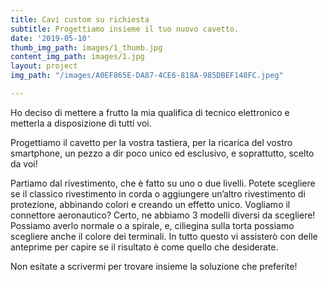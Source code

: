 ```yaml
---
title: Cavi custom su richiesta
subtitle: Progettiamo insieme il tuo nuovo cavetto.
date: '2019-05-10'
thumb_img_path: images/1_thumb.jpg
content_img_path: images/1.jpg
layout: project
img_path: "/images/A0EF865E-DA87-4CE6-818A-985DBEF148FC.jpeg"

---
```

Ho deciso di mettere a frutto la mia qualifica di tecnico elettronico e metterla a disposizione di tutti voi. 

Progettiamo il cavetto per la vostra tastiera, per la ricarica del vostro smartphone, un pezzo a dir poco unico ed esclusivo, e soprattutto, scelto da voi!

Partiamo dal rivestimento, che è fatto su uno o due livelli. Potete scegliere se il classico rivestimento in corda o aggiungere un’altro rivestimento di protezione, abbinando colori e creando un effetto unico. Vogliamo il connettore aeronautico? Certo, ne abbiamo 3 modelli diversi da scegliere! Possiamo averlo normale o a spirale, e, ciliegina sulla torta possiamo scegliere anche il colore dei terminali. In tutto questo vi assisterò con delle anteprime per capire se il risultato è come quello che desiderate.

Non esitate a scrivermi per trovare insieme la soluzione che preferite!